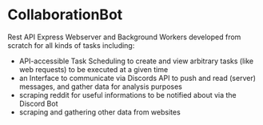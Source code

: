 # CollaborationBot
Rest API Express Webserver and Background Workers developed from scratch for all kinds of tasks including:
- API-accessible Task Scheduling to create and view arbitrary tasks (like web requests) to be executed at a given time
- an Interface to communicate via Discords API to push and read (server) messages, and gather data for analysis purposes
- scraping reddit for useful informations to be notified about via the Discord Bot
- scraping and gathering other data from websites
